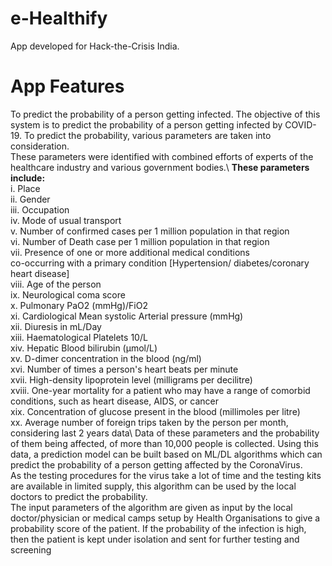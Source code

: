 # e-Healthify
App developed for Hack-the-Crisis India.
# App Features
To predict the probability of a person getting infected.
The objective of this system is to predict the probability of a person getting infected by COVID-19.
To predict the probability, various parameters are taken into consideration. \
These parameters were identified with combined efforts of experts of the healthcare industry and various government bodies.\\
 **These parameters include:** \
 i.          Place\
 ii.          Gender\
 iii.          Occupation\
 iv.          Mode of usual transport\
 v.          Number of confirmed cases per 1 million population in that region\
vi.          Number of Death case per 1 million population in that region\
 vii.          Presence of one or more additional medical conditions\
co-occurring with a primary condition [Hypertension/ diabetes/coronary heart disease]\
 viii.          Age of the person\
ix.          Neurological coma score\
x.          Pulmonary PaO2 (mmHg)/FiO2\
xi.          Cardiological Mean systolic Arterial pressure (mmHg)\
xii.          Diuresis in mL/Day\
 xiii.       Haematological Platelets 10/L\
xiv.          Hepatic Blood bilirubin (µmol/L)\
 xv.          D-dimer concentration in the blood (ng/ml)\
xvi.          Number of times a person's heart beats per minute\
xvii.          High-density lipoprotein level (milligrams per decilitre)\
xviii.          One-year mortality for a patient who may have a range of comorbid conditions, such as heart disease, AIDS, or cancer\
xix.          Concentration of glucose present in the blood (millimoles per litre)\
xx.          Average number of foreign trips taken by the person per month, considering last 2 years data\\
Data of these parameters and the probability of them being affected, of more than 10,000 people is collected.
Using this data, a prediction model can be built based on ML/DL algorithms which can predict the probability of a person getting affected by the CoronaVirus.\
As the testing procedures for the virus take a lot of time and the testing kits are available in limited supply, this algorithm can be used by the local doctors to predict the probability.\
 The input parameters of the algorithm are given as input by the local doctor/physician or medical camps setup by Health Organisations to give a probability score of the patient.
If the probability of the infection is high, then the patient is kept under isolation and sent for further testing and screening
